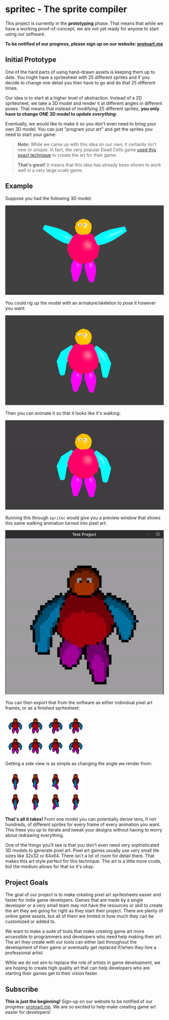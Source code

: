 # spritec - The sprite compiler

This project is currently in the **prototyping** phase. That means that while
we have a working proof-of-concept, we are not yet ready for anyone to start
using our software.

**To be notified of our progress, please sign up on our website: [protoart.me](https://protoart.me/)**

## Initial Prototype

One of the hard parts of using hand-drawn assets is keeping them up to date. You
might have a spritesheet with 25 different sprites and if you decide to change
one detail you then have to go and do that 25 different times.

Our idea is to start at a higher level of abstraction. Instead of a 2D
spritesheet, we take a 3D model and render it at different angles in different
poses. That means that instead of modifying 25 different sprites, **you only have
to change ONE 3D model to update *everything***.

Eventually, we would like to make it so you don't even need to bring your own 3D
model. You can just "program your art" and get the sprites you need to start
your game.

> **Note:** While we came up with this idea on our own, it certainly isn't new
> or unique. In fact, the very popular Dead Cells game [used this exact
> technique][dead-cells-game-art] to create the art for their game.
>
> **That's great!** It means that this idea has already been shown to work well
> in a very large scale game.

[dead-cells-game-art]: https://www.gamasutra.com/view/news/313026/Art_Design_Deep_Dive_Using_a_3D_pipeline_for_2D_animation_in_Dead_Cells.php

## Example

Suppose you had the following 3D model:

![bigboi render](samples/bigboi/render/bigboi.png)

You could rig up the model with an armature/skeleton to pose it however you
want:

![bigboi posed](samples/bigboi/render/bigboi_rigged.png)

Then you can animate it so that it looks like it's walking:

![bigboi walk](samples/bigboi/render/bigboi_rigged_walk.gif)

Running this through `spritec` would give you a preview window that shows this
same walking animation turned into pixel art:

![bigboi pixel art walking](samples/bigboi/render/bigboi-walking.gif)

You can then export that from the software as either individual pixel art
frames, or as a finished spritesheet:

![bigboi pixel art walking sprites](samples/bigboi/render/bigboi_spritesheet.png)

Getting a side view is as simple as changing the angle we render from:

![bigboi pixel art walking sprites side](samples/bigboi/render/bigboi_spritesheet_side.png)

**That's all it takes!** From one model you can potentially derive tens, if not
hundreds, of different sprites for every frame of every animation you want.
This frees you up to iterate and tweak your designs without having to worry
about redrawing everything.

One of the things you'll see is that you don't even need very sophisticated 3D
models to generate pixel art. Pixel art games usually use very small tile sizes
like 32x32 or 64x64. There isn't a lot of room for detail there. That makes this
art style perfect for this technique. The art is a little more crude, but the
medium allows for that so it's okay.

## Project Goals

The goal of our project is to make creating pixel art spritesheets easier and
faster for indie game developers. Games that are made by a single developer or a
very small team may not have the resources or skill to create the art they are
going for right as they start their project. There are plenty of online game
assets, but all of them are limited in how much they can be customized or added
to.

We want to make a suite of tools that make creating game art more accessible to
programmers and developers who need help making their art. The art they create
with our tools can either last throughout the development of their game or
eventually get replaced if/when they hire a professional artist.

While we do not aim to replace the role of artists in game development, we are
hoping to create high quality art that can help developers who are starting
their games get to their vision faster.

## Subscribe

**This is just the beginning!** Sign-up on our website to be notified of our
progress: [protoart.me](https://protoart.me/). We are so excited to help make
creating game art easier for developers!
